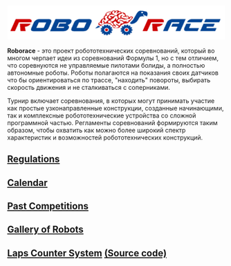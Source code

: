 
![Roborace](/img/roboraceLogo.png)


**Roborace** - это проект робототехнических соревнований, который во многом черпает идеи из соревнований Формулы 1, но с тем отличием, что соревнуются не управляемые пилотами болиды, а полностью автономные роботы. Роботы полагаются на показания своих датчиков что бы ориентироваться по трассе, "находить" повороты, выбирать скорость движения и не сталкиваться с соперниками.

Турнир включает соревнования, в которых могут принимать участие как простые узконаправленные конструкции, созданные начинающими, так и комплексные робототехнические устройства со сложной программной частью. Регламенты соревнований формируются таким образом, чтобы охватить как можно более широкий спектр характеристик и возможностей робототехнических конструкций.

## [Regulations](https://github.com/roborace-org/roborace-regulations)

## [Calendar](/calendar)

## [Past Competitions](/competitions)

## [Gallery of Robots](/robots)

## [Laps Counter System](http://laps.roborace.org/) [(Source code)](https://github.com/roborace-org/roborace-laps-counter-java-server)

